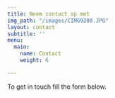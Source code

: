 ```yaml
---
title: Neem contact op met
img_path: "/images/CIMG9208.JPG"
layout: contact
subtitle: ''
menu:
  main:
    name: Contact
    weight: 6

---
```

To get in touch fill the form below.